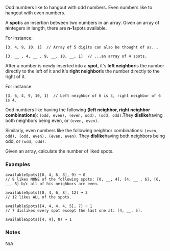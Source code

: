 Odd numbers like to hangout with odd numbers. Even numbers like to hangout with even numbers.

A **spot**is an insertion between two numbers in an array. Given an array of **n**integers in length, there are **n-1**spots available.

For instance:

    [3, 4, 9, 10, 1]  // Array of 5 digits can also be thought of as...

    [3, __ , 4, __ , 9, __, 10, __, 1]  // ...an array of 4 spots.

After a number is newly inserted into a **spot**, it's **left neighbor**is the number directly to the left of it and it's **right neighbor**is the number directly to the right of it.

For instance:

    [3, 6, 4, 9, 10, 1]  // Left neighbor of 6 is 3, right neighbor of 6 is 4.

Odd numbers like having the following **(left neighbor, right neighbor combinations)**: `(odd, even), (even, odd), (odd, odd)`.They **dislike**having both neighbors being even, or `(even, even)`.

Similarly, even numbers like the following neighbor combinations: `(even, odd), (odd, even), (even, even)`. They **dislike**having both neighbors being odd, or `(odd, odd)`.

Given an array, calculate the number of liked spots.


### Examples ###
    availableSpots([0, 4, 6, 8], 9) ➞ 0
    // 9 likes NONE of the following spots: [0, __, 4], [4, __ , 6], [6, __, 8] b/c all of his neighbors are even.

    availableSpots([0, 4, 6, 8], 12) ➞ 3
    // 12 likes ALL of the spots.

    availableSpots([4, 4, 4, 4, 5], 7) ➞ 1
    // 7 dislikes every spot except the last one at: [4, __, 5].

    availableSpots([4, 4], 8) ➞ 1


### Notes ###
N/A